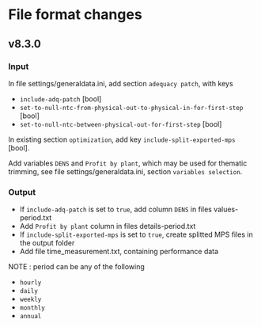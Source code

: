 # File format changes

## v8.3.0
### Input
In file settings/generaldata.ini, add section `adequacy patch`, with keys

* `include-adq-patch` [bool]
* `set-to-null-ntc-from-physical-out-to-physical-in-for-first-step` [bool]
* `set-to-null-ntc-between-physical-out-for-first-step` [bool]

In existing section `optimization`, add key `include-split-exported-mps` [bool].

Add variables `DENS` and `Profit by plant`, which may be used for thematic trimming, see file settings/generaldata.ini, section `variables selection`.

### Output
* If `include-adq-patch` is set to `true`, add column `DENS` in files values-period.txt
* Add `Profit by plant` column in files details-period.txt
* If `include-split-exported-mps` is set to `true`, create splitted MPS files in the output folder
* Add file time_measurement.txt, containing performance data

NOTE : period can be any of the following

* `hourly`
* `daily`
* `weekly`
* `monthly`
* `annual`
